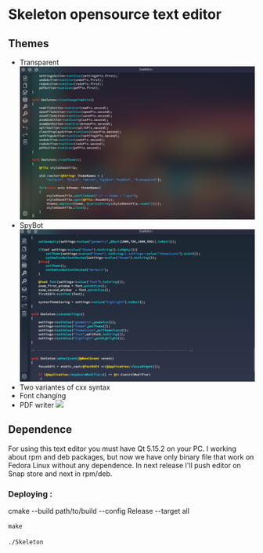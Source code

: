 # Skeleton opensource text editor

## Themes
- Transparent
![](images/transparent_theme.png)
- SpyBot
![](images/spybot_theme.png)
- Two variantes of cxx syntax
- Font changing
- PDF writer
![](images/create_pdf.png)

## Dependence

For using this text editor you must have Qt 5.15.2 on your PC.
I working about rpm and deb packages, but now we have only binary
file that work on Fedora Linux without any dependence. 
In next release I'll push editor on Snap store and next in rpm/deb.

### Deploying :

  cmake --build path/to/build --config Release --target all
  
    make
  
    ./Skeleton